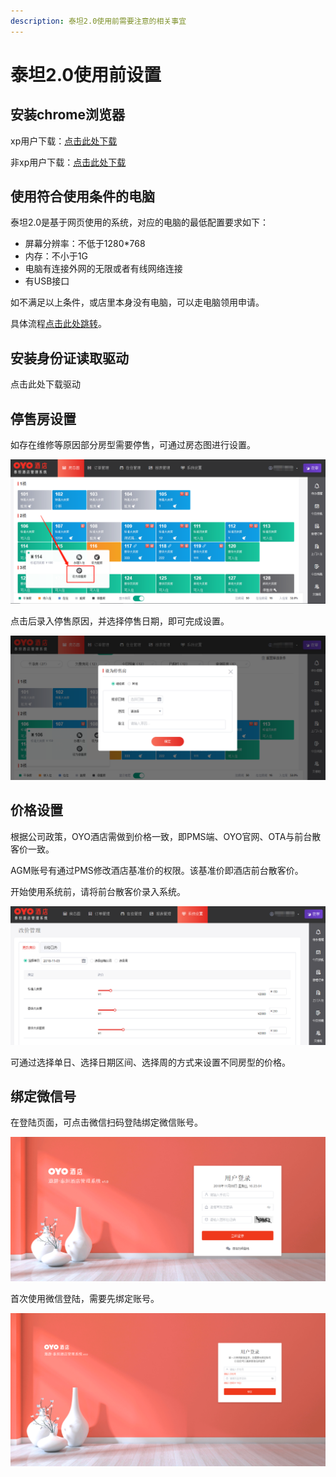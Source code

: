 ```yaml
---
description: 泰坦2.0使用前需要注意的相关事宜
---
```


# 泰坦2.0使用前设置

## 安装chrome浏览器

xp用户下载：[点击此处下载](https://dl.google.com/release2/h8vnfiy7pvn3lxy9ehfsaxlrnnukgff8jnodrp0y21vrlem4x71lor5zzkliyh8fv3sryayu5uk5zi20ep7dwfnwr143dzxqijv/49.0.2623.112_chrome_installer.exe)

非xp用户下载：[点击此处下载](https://tools.shuax.com/chrome/#/)

## 使用符合使用条件的电脑

泰坦2.0是基于网页使用的系统，对应的电脑的最低配置要求如下：

* 屏幕分辨率：不低于1280\*768
* 内存：不小于1G
* 电脑有连接外网的无限或者有线网络连接
* 有USB接口

如不满足以上条件，或店里本身没有电脑，可以走电脑领用申请。

具体流程[点击此处跳转](https://oyo-china-pms-guideline.gitbook.io/taitan/shi-yong-qian-she-zhi/dian-nao-ling-yong-shen-qing-liu-cheng)。

## 安装身份证读取驱动

点击此处下载驱动



## 停售房设置

如存在维修等原因部分房型需要停售，可通过房态图进行设置。

![&#x623F;&#x6001;&#x56FE;&#x5355;&#x51FB;&#x9700;&#x8BBE;&#x65BD;&#x505C;&#x552E;&#x7684; &#x623F;&#x95F4;&#xFF0C;&#x70B9;&#x51FB;&#x8BBE;&#x4E3A;&#x505C;&#x552E;&#x623F;](.gitbook/assets/image%20%2840%29.png)

点击后录入停售原因，并选择停售日期，即可完成设置。  


![&#x5F55;&#x5165;&#x505C;&#x552E;&#x65E5;&#x671F;&#x4E0E;&#x539F;&#x56E0;&#x540E;&#xFF0C;&#x70B9;&#x51FB;&#x786E;&#x5B9A;&#xFF0C;&#x5373;&#x53EF;&#x8BBE;&#x7F6E;&#x505C;&#x552E;](.gitbook/assets/image%20%2849%29.png)



## 价格设置

根据公司政策，OYO酒店需做到价格一致，即PMS端、OYO官网、OTA与前台散客价一致。

AGM账号有通过PMS修改酒店基准价的权限。该基准价即酒店前台散客价。

开始使用系统前，请将前台散客价录入系统。

![&#x70B9;&#x51FB;&#x7CFB;&#x7EDF;&#x8BBE;&#x7F6E;&#xFF0C;&#x8FDB;&#x5165;&#x4EF7;&#x683C;&#x8BBE;&#x7F6E;&#x754C;&#x9762;](.gitbook/assets/image%20%2826%29.png)

可通过选择单日、选择日期区间、选择周的方式来设置不同房型的价格。

## 绑定微信号

在登陆页面，可点击微信扫码登陆绑定微信账号。

![&#x70B9;&#x51FB;&#x5FAE;&#x4FE1;&#x626B;&#x7801;&#x767B;&#x9646;](.gitbook/assets/image%20%2811%29.png)

首次使用微信登陆，需要先绑定账号。

![&#x9996;&#x6B21;&#x4F7F;&#x7528;&#x5FAE;&#x4FE1;&#x767B;&#x9646;&#xFF0C;&#x5728;&#x7ED1;&#x5B9A;&#x8D26;&#x53F7;&#x9875;&#x9762;&#x8F93;&#x5165;&#x624B;&#x673A;&#x53F7;&#x4E0E;&#x5BC6;&#x7801;&#xFF0C;&#x7ED1;&#x5B9A;&#x5FAE;&#x4FE1;&#x8D26;&#x53F7;](.gitbook/assets/image%20%2827%29.png)



